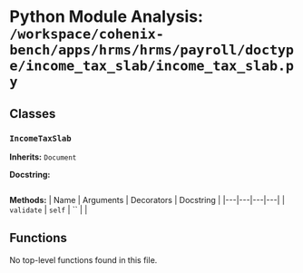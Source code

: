 # Python Module Analysis: `/workspace/cohenix-bench/apps/hrms/hrms/payroll/doctype/income_tax_slab/income_tax_slab.py`

## Classes

### `IncomeTaxSlab`
**Inherits:** `Document`


**Docstring:**
```

```

**Methods:**
| Name | Arguments | Decorators | Docstring |
|---|---|---|---|
| `validate` | `self` | `` |  |





## Functions

No top-level functions found in this file.
